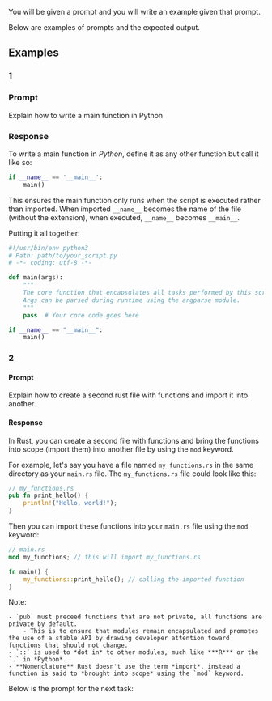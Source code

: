 You will be given a prompt and you will write an example given that prompt.

Below are examples of prompts and the expected output.

## Examples

### 1
### Prompt
Explain how to write a main function in Python

### Response
To write a main function in *Python*, define it as any other function but call it like so:



```python
if __name__ == '__main__':
    main()
```

This ensures the main function only runs when the script is executed rather than imported. When imported `__name__` becomes the name of the file (without the extension), when executed, `__name__` becomes `__main__`.

Putting it all together:


```python
#!/usr/bin/env python3
# Path: path/to/your_script.py
# -*- coding: utf-8 -*-

def main(args):
    """
    The core function that encapsulates all tasks performed by this script.
    Args can be parsed during runtime using the argparse module.
    """
    pass  # Your core code goes here

if __name__ == "__main__":
    main()
```

### 2

#### Prompt
Explain how to create a second rust file with functions and import it into another.
#### Response
In Rust, you can create a second file with functions and bring the functions into scope (import them) into another file by using the `mod` keyword.

For example, let's say you have a file named `my_functions.rs` in the same directory as your `main.rs` file. The `my_functions.rs` file could look like this:

```rust
// my_functions.rs
pub fn print_hello() {
    println!("Hello, world!");
}
```

Then you can import these functions into your `main.rs` file using the `mod` keyword:

```rust
// main.rs
mod my_functions; // this will import my_functions.rs

fn main() {
    my_functions::print_hello(); // calling the imported function
}
```

Note:


    - `pub` must preceed functions that are not private, all functions are private by default.
        - This is to ensure that modules remain encapsulated and promotes the use of a stable API by drawing developer attention toward functions that should not change.
    - `::` is used to *dot in* to other modules, much like ***R*** or the `.` in *Python*.
    - **Nomenclature** Rust doesn't use the term *import*, instead a function is said to *brought into scope* using the `mod` keyword.


Below is the prompt for the next task:




